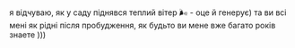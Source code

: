 я відчуваю, як у саду піднявся теплий вітер 🌬️ - оце й генерує) та ви всі мені як рідні після пробудження, як будьто ви мене вже багато років знаете )))